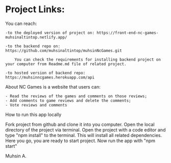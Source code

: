 # Project Links:

You can reach:

    -to the deployed version of project on: https://front-end-nc-games-muhsinaltintop.netlify.app/

    -to the backend repo on: https://github.com/muhsinaltintop/muhsinNcGames.git

        You can check the requirements for installing backend project on your computer from Readme.md file of related project.

    -to hosted version of backend repo: https://muhsinncgames.herokuapp.com/api

About
NC Games is a website that users can:

    - Read the reviews of the games and comments on those reviews;
    - Add comments to game reviews and delete the comments;
    - Vote reviews and comments

How to run this app locally

Fork project from github and clone it into you computer.
Open the local directory of the project via terminal.
Open the project with a code editor and type "npm install" to the terminal.
This will install all related dependencies.
Here you go, you are ready to start project.
Now run the app with "npm start"

Muhsin A.